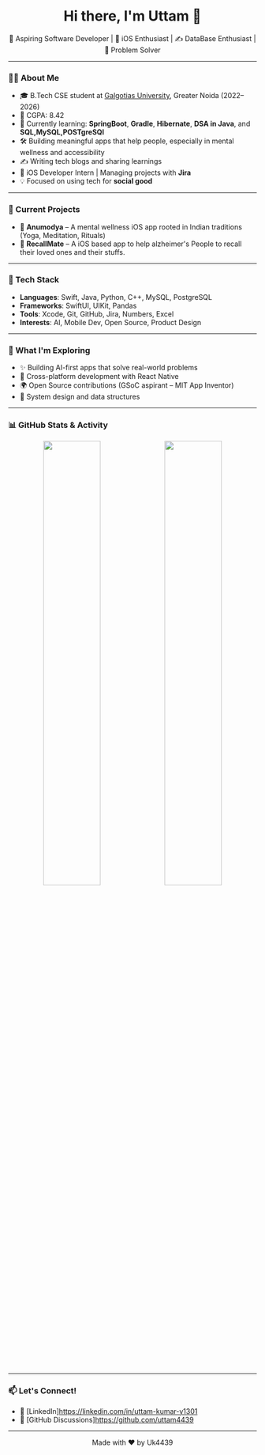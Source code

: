<h1 align="center">Hi there, I'm Uttam 👋</h1>

<p align="center">
  🚀 Aspiring Software Developer | 📱 iOS Enthusiast | ✍️ DataBase Enthusiast | 🧠 Problem Solver  
</p>

---

### 👨‍💻 About Me

- 🎓 B.Tech CSE student at [Galgotias University](https://www.galgotiasuniversity.edu.in), Greater Noida (2022–2026)  
- 🌟 CGPA: 8.42  
- 🧠 Currently learning: **SpringBoot**, **Gradle**, **Hibernate**, **DSA in Java**, and **SQL,MySQL,POSTgreSQl**  
- 🛠️ Building meaningful apps that help people, especially in mental wellness and accessibility  
- ✍️ Writing tech blogs and sharing learnings  
- 💼 iOS Developer Intern | Managing projects with **Jira**  
- 💡 Focused on using tech for **social good**  

---

### 🚧 Current Projects

- 📱 **Anumodya** – A mental wellness iOS app rooted in Indian traditions (Yoga, Meditation, Rituals)
- 📱 **RecallMate** – A iOS based app to help alzheimer's People to recall their loved ones and their stuffs.
---

### 🔧 Tech Stack

- **Languages**: Swift, Java, Python, C++, MySQL, PostgreSQL  
- **Frameworks**: SwiftUI, UIKit, Pandas 
- **Tools**: Xcode, Git, GitHub, Jira, Numbers, Excel  
- **Interests**: AI, Mobile Dev, Open Source, Product Design  

---

### 🌱 What I'm Exploring

- ✨ Building AI-first apps that solve real-world problems  
- 📱 Cross-platform development with React Native  
- 🌍 Open Source contributions (GSoC aspirant – MIT App Inventor)  
- 🧩 System design and data structures  

---

### 📊 GitHub Stats & Activity

<p align="center">
  <img src="https://github-readme-stats.vercel.app/api?username=uttam4439&show_icons=true&theme=radical&count_private=true&hide=issues" width="48%"/>
  <img src="https://github-readme-stats.vercel.app/api/top-langs/?username=uttam4439&layout=compact&theme=radical&langs_count=6" width="48%"/>
</p>


---

### 📫 Let's Connect!

- 💼 [LinkedIn]https://linkedin.com/in/uttam-kumar-y1301 
- 🧠 [GitHub Discussions]https://github.com/uttam4439

---

<p align="center">
  Made with ❤️ by Uk4439
</p>

